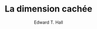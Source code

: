 ---
title: La dimension cachée
slug: la-dimension-cachee
author: Edward T. Hall
cover: la-dimension-cachee.jpeg
summary: 'La dimension cachée, c’est celle du territoire de tout être vivant, animal
  ou humain, de l’espace nécessaire à son équilibre. Mais, chez l’homme, cette dimension
  devient culturelle. Ainsi, chaque civilisation a sa manière de concevoir les déplacements
  du corps, l’agencement des maisons, les conditions de la conversation, les frontières
  de l’intimité. Ces études comparatives jettent une lumière neuve sur la connaissance
  que nous pouvons avoir d’autrui et sur le danger que nous courons, dans nos cités
  modernes, à ignorer cette dimension cachée&nbsp;: peut-être est-ce moins le surpeuplement
  qui nous menace que la perte de notre identité.'
site: https://www.seuil.com/ouvrage/la-dimension-cachee-edward-t-hall/9782757841990
isbn: 9782757841990
mandatory: false
paths:
- "/competences/comprendre"
- "/competences/concevoir"
- "/competences/entreprendre"
- "/parcours/strategie-de-communication-numerique-et-design-d-experience"
---